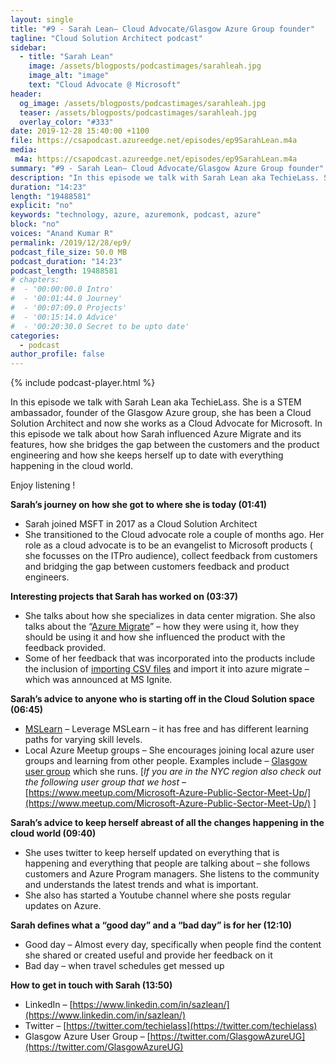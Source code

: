 ```yaml
---
layout: single
title: "#9 - Sarah Lean– Cloud Advocate/Glasgow Azure Group founder"
tagline: "Cloud Solution Architect podcast"
sidebar:
  - title: "Sarah Lean"
    image: /assets/blogposts/podcastimages/sarahleah.jpg
    image_alt: "image"
    text: "Cloud Advocate @ Microsoft"
header:
  og_image: /assets/blogposts/podcastimages/sarahleah.jpg
  teaser: /assets/blogposts/podcastimages/sarahleah.jpg
  overlay_color: "#333"
date: 2019-12-28 15:40:00 +1100
file: https://csapodcast.azureedge.net/episodes/ep9SarahLean.m4a
media: 
 m4a: https://csapodcast.azureedge.net/episodes/ep9SarahLean.m4a
summary: "#9 - Sarah Lean– Cloud Advocate/Glasgow Azure Group founder"
description: "In this episode we talk with Sarah Lean aka TechieLass. She is a STEM ambassador, founder of the Glasgow Azure group, she has been a Cloud Solution Architect and now she works as a Cloud Advocate for Microsoft. In this episode we talk about how Sarah influenced Azure Migrate and its features,  how she bridges the gap between the customers and the product engineering and how she keeps herself up to date with everything happening in the cloud world."
duration: "14:23" 
length: "19488581"
explicit: "no" 
keywords: "technology, azure, azuremonk, podcast, azure"
block: "no" 
voices: "Anand Kumar R"
permalink: /2019/12/28/ep9/
podcast_file_size: 50.0 MB 
podcast_duration: "14:23" 
podcast_length: 19488581
# chapters:
#  - '00:00:00.0 Intro'
#  - '00:01:44.0 Journey'
#  - '00:07:09.0 Projects'
#  - '00:15:14.0 Advice'
#  - '00:20:30.0 Secret to be upto date'
categories:
  - podcast
author_profile: false
---
```


{% include podcast-player.html %}


In this episode we talk with Sarah Lean aka TechieLass. She is a STEM ambassador, founder of the Glasgow Azure group, she has been a Cloud Solution Architect and now she works as a Cloud Advocate for Microsoft. In this episode we talk about how Sarah influenced Azure Migrate and its features, how she bridges the gap between the customers and the product engineering and how she keeps herself up to date with everything happening in the cloud world.

Enjoy listening !

**Sarah’s journey on how she got to where she is today (01:41)**

*   Sarah joined MSFT in 2017 as a Cloud Solution Architect
*   She transitioned to the Cloud advocate role a couple of months ago. Her role as a cloud advocate is to be an evangelist to Microsoft products ( she focusses on the ITPro audience), collect feedback from customers and bridging the gap between customers feedback and product engineers.

**Interesting projects that Sarah has worked on (03:37)**

*   She talks about how she specializes in data center migration. She also talks about the “[Azure Migrate](https://azure.microsoft.com/en-us/services/azure-migrate/)” – how they were using it, how they should be using it and how she influenced the product with the feedback provided.
*   Some of her feedback that was incorporated into the products include the inclusion of [importing CSV files](https://docs.microsoft.com/en-us/azure/migrate/tutorial-assess-import) and import it into azure migrate – which was announced at MS Ignite.

**Sarah’s advice to anyone who is starting off in the Cloud Solution space (06:45)**

*   [MSLearn](https://docs.microsoft.com/en-us/learn/) – Leverage MSLearn – it has free and has different learning paths for varying skill levels.
*   Local Azure Meetup groups – She encourages joining local azure user groups and learning from other people. Examples include – [Glasgow user group](https://twitter.com/GlasgowAzureUG) which she runs. [_If you are in the NYC region also check out the following user group that we host –_ [https://www.meetup.com/Microsoft-Azure-Public-Sector-Meet-Up/](https://www.meetup.com/Microsoft-Azure-Public-Sector-Meet-Up/) ]

**Sarah’s advice to keep herself abreast of all the changes happening in the cloud world (09:40)**

*   She uses twitter to keep herself updated on everything that is happening and everything that people are talking about – she follows customers and Azure Program managers. She listens to the community and understands the latest trends and what is important.
*   She also has started a Youtube channel where she posts regular updates on Azure.

**Sarah defines what a “good day” and a “bad day” is for her (12:10)**

*   Good day – Almost every day, specifically when people find the content she shared or created useful and provide her feedback on it
*   Bad day – when travel schedules get messed up

**How to get in touch with Sarah (13:50)**

*   LinkedIn – [https://www.linkedin.com/in/sazlean/](https://www.linkedin.com/in/sazlean/)
*   Twitter – [https://twitter.com/techielass](https://twitter.com/techielass)
*   Glasgow Azure User Group – [https://twitter.com/GlasgowAzureUG](https://twitter.com/GlasgowAzureUG)

